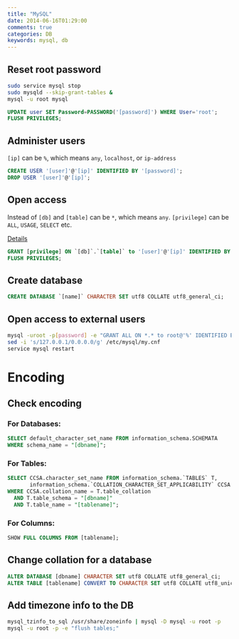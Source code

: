 ```yaml
---
title: "MySQL"
date: 2014-06-16T01:29:00
comments: true
categories: DB
keywords: mysql, db
---
```


## Reset root password
```bash
sudo service mysql stop
sudo mysqld --skip-grant-tables &
mysql -u root mysql
```

```sql
UPDATE user SET Password=PASSWORD('[password]') WHERE User='root';
FLUSH PRIVILEGES;
```

## Administer users
`[ip]` can be `%`, which means `any`, `localhost`, or `ip-address`

```sql
CREATE USER '[user]'@'[ip]' IDENTIFIED BY '[password]';
DROP USER '[user]'@'[ip]';
```

## Open access
Instead of `[db]` and `[table]` can be `*`, which means `any`.
`[privilege]` can be `ALL`, `USAGE`, `SELECT` etc.

[Details](http://dev.mysql.com/doc/refman/5.1/en/grant.html#idm47213304336736)

```sql
GRANT [privilege] ON `[db]`.`[table]` to '[user]'@'[ip]' IDENTIFIED BY '[password]' WITH GRANT OPTION;
FLUSH PRIVILEGES;
```

## Create database
```sql
CREATE DATABASE `[name]` CHARACTER SET utf8 COLLATE utf8_general_ci;
```

## Open access to external users
```bash
mysql -uroot -p[password] -e "GRANT ALL ON *.* to root@'%' IDENTIFIED BY '[password]' WITH GRANT OPTION; FLUSH PRIVILEGES;"
sed -i 's/127.0.0.1/0.0.0.0/g' /etc/mysql/my.cnf
service mysql restart
```

# Encoding

## Check encoding

### For Databases:
```sql
SELECT default_character_set_name FROM information_schema.SCHEMATA
WHERE schema_name = "[dbname]";
```

### For Tables:
```sql
SELECT CCSA.character_set_name FROM information_schema.`TABLES` T,
       information_schema.`COLLATION_CHARACTER_SET_APPLICABILITY` CCSA
WHERE CCSA.collation_name = T.table_collation
  AND T.table_schema = "[dbname]"
  AND T.table_name = "[tablename]";
```

### For Columns:
```sql
SHOW FULL COLUMNS FROM [tablename];
```

## Change collation for a database
```sql
ALTER DATABASE [dbname] CHARACTER SET utf8 COLLATE utf8_general_ci;
ALTER TABLE [tablename] CONVERT TO CHARACTER SET utf8 COLLATE utf8_unicode_ci;
```

## Add timezone info to the DB
```bash
mysql_tzinfo_to_sql /usr/share/zoneinfo | mysql -D mysql -u root -p
mysql -u root -p -e "flush tables;"
```
